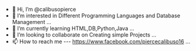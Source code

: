 - 👋 Hi, I’m @calibusopierce
- 👀 I’m interested in Different Programming Languages and Database Management ...
- 🌱 I’m currently learning HTML,DB,Python,Java ...
- 💞️ I’m looking to collaborate on Creating simple Projects ...
- 📫 How to reach me --- https://www.facebook.com/piercecalibuso16 ...

<!---
calibusopierce/calibusopierce is a ✨ special ✨ repository because its `README.md` (this file) appears on your GitHub profile.
You can click the Preview link to take a look at your changes.
--->
